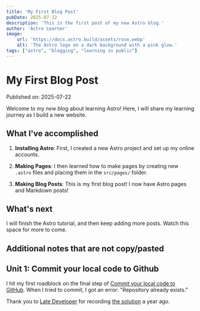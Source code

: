 ```yaml
---
title: 'My First Blog Post'
pubDate: 2025-07-22
description: 'This is the first post of my new Astro blog.'
author: 'Astro Learner'
image:
    url: 'https://docs.astro.build/assets/rose.webp'
    alt: 'The Astro logo on a dark background with a pink glow.'
tags: ["astro", "blogging", "learning in public"]
---
```

# My First Blog Post

Published on: 2025-07-22

Welcome to my _new blog_ about learning Astro! Here, I will share my learning journey as I build a new website.

## What I've accomplished

1. **Installing Astro**: First, I created a new Astro project and set up my online accounts.

2. **Making Pages**: I then learned how to make pages by creating new `.astro` files and placing them in the `src/pages/` folder.

3. **Making Blog Posts**: This is my first blog post! I now have Astro pages and Markdown posts!

## What's next

I will finish the Astro tutorial, and then keep adding more posts. Watch this space for more to come.

## Additional notes that are not copy/pasted

## Unit 1: Commit your local code to Github

I hit my first roadblock on the final step of [Commit your local code to GitHub](https://docs.astro.build/en/tutorial/1-setup/4/). When I tried to commit, I got an error: "Repository already exists."
    
Thank you to [Late Developer](https://www.youtube.com/@latedeveloper7836) for recording [the solution](https://www.youtube.com/watch?v=6WWf-iem3oA) a year ago.

